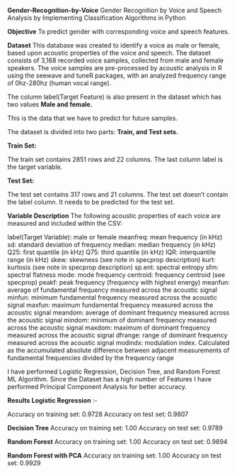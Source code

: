 **Gender-Recognition-by-Voice**
Gender Recognition by Voice and Speech Analysis by Implementing Classification Algorithms in Python

**Objective**
To predict gender with corresponding voice and speech features.

**Dataset**
This database was created to identify a voice as male or female, based upon acoustic properties of the voice and speech. The dataset consists of 3,168 recorded voice samples, collected from male and female speakers. The voice samples are pre-processed by acoustic analysis in R using the seewave and tuneR packages, with an analyzed frequency range of 0hz-280hz (human vocal range).

The column label(Target Feature) is also present in the dataset which has two values **Male and female.**

This is the data that we have to predict for future samples.

The dataset is divided into two parts: **Train, and Test sets.**

**Train Set:**

The train set contains 2851 rows and 22 columns.
The last column label is the target variable.

**Test Set:**

The test set contains 317 rows and 21 columns.
The test set doesn’t contain the label column.
It needs to be predicted for the test set.

**Variable Description**
The following acoustic properties of each voice are measured and included within the CSV:

label(Target Variable): male or female
meanfreq: mean frequency (in kHz)
sd: standard deviation of frequency
median: median frequency (in kHz)
Q25: first quantile (in kHz)
Q75: third quantile (in kHz)
IQR: interquantile range (in kHz)
skew: skewness (see note in specprop description)
kurt: kurtosis (see note in specprop description)
sp.ent: spectral entropy
sfm: spectral flatness
mode: mode frequency
centroid: frequency centroid (see specprop)
peakf: peak frequency (frequency with highest energy)
meanfun: average of fundamental frequency measured across the acoustic signal
minfun: minimum fundamental frequency measured across the acoustic signal
maxfun: maximum fundamental frequency measured across the acoustic signal
meandom: average of dominant frequency measured across the acoustic signal
mindom: minimum of dominant frequency measured across the acoustic signal
maxdom: maximum of dominant frequency measured across the acoustic signal
dfrange: range of dominant frequency measured across the acoustic signal
modindx: modulation index. Calculated as the accumulated absolute difference between adjacent measurements of fundamental frequencies divided by the frequency range

I have performed Logistic Regression, Decision Tree, and Random Forest ML Algorithm. 
Since the Dataset has a high number of Features I have performed Principal Component Analysis for better accuracy.

**Results**
**Logistic Regression** :-

Accuracy on training set: 0.9728
Accuracy on test set: 0.9807

**Decision Tree**
Accuracy on training set: 1.00
Accuracy on test set: 0.9789

**Random Forest**
Accuracy on training set: 1.00
Accuracy on test set: 0.9894

**Random Forest with PCA**
Accuracy on training set: 1.00
Accuracy on test set: 0.9929

